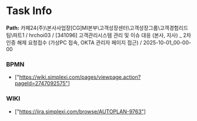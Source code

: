 # Task Info

**Path:** 카페24(주)\본사사업장\[CG]MI본부\고객성장센터\고객성장그룹\고객경험리드팀\파트1 / hrchoi03 / [341096] 고객관리시스템 관리 및 이슈 대응 (본사, 지사) _ 2차인증 해제 요청접수 (가상PC 접속, OKTA 관리자 페이지 접근) / 2025-10-01_00-00-00

### BPMN
- ["https://wiki.simplexi.com/pages/viewpage.action?pageId=2747092575"]

### WIKI
- ["https://jira.simplexi.com/browse/AUTOPLAN-9763"]

